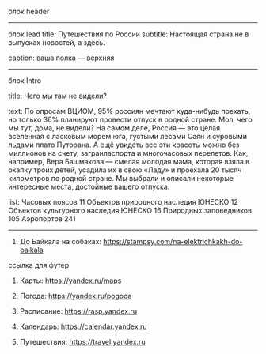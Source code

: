 блок header

___________________________
блок lead
title: Путешествия по России
subtitle: Настоящая страна не в выпусках новостей, а здесь.

caption: ваша полка — верхняя

___________________________
блок Intro

title: Чего мы там не видели?

text: По опросам ВЦИОМ, 95% россиян мечтают куда-нибудь поехать, но только 36% планируют провести отпуск в родной стране. Мол, чего мы тут, дома, не видели? На самом деле, Россия — это целая вселенная с ласковым морем юга, густыми лесами Саян и суровыми льдами плато Путорана. А ещё увидеть все эти красоты можно без миллионов на счету, загранпаспорта и многочасовых перелетов. Как, например, Вера Башмакова — смелая молодая мама, которая взяла в охапку троих детей, усадила их в свою «Ладу» и проехала 20 тысяч километров по родной стране. Мы выбрали и описали некоторые интересные места, достойные вашего отпуска.

list: Часовых поясов 11
Объектов природного наследия ЮНЕСКО 12
Объектов культурного наследия ЮНЕСКО 16
Природных заповедников 105
Аэропортов 241

___________________________

1. До Байкала на собаках:
https://stampsy.com/na-elektrichkakh-do-baikala


ссылка для футер

1. Карты:
https://yandex.ru/maps

2. Погода:
https://yandex.ru/pogoda
3. Расписание:
https://rasp.yandex.ru
4. Календарь:
https://calendar.yandex.ru
5. Путешествия:
https://travel.yandex.ru